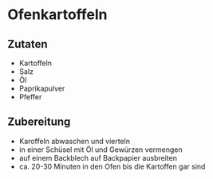 # Ofenkartoffeln
## Zutaten
-  Kartoffeln
-  Salz
-  Öl
-  Paprikapulver
-  Pfeffer
## Zubereitung
- Karoffeln abwaschen und vierteln
- in einer Schüsel mit Öl und Gewürzen vermengen
- auf einem Backblech auf Backpapier ausbreiten
- ca. 20-30 Minuten in den Ofen bis die Kartoffen gar sind
